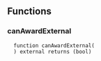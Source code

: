 

## Functions
### canAwardExternal
```solidity
  function canAwardExternal(
  ) external returns (bool)
```




